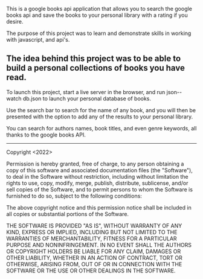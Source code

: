 This is a google books api application that allows you to search the google books api and save the books to your personal library with a rating if you desire. 

The purpose of this project was to learn and demonstrate skills in working with javascript, and api's. 

The idea behind this project was to be able to build a personal collections of books you have read. 
----
To launch this project, start a live server in the browser, and run json--watch db.json to launch your personal database of books.

Use the search bar to search for the name of any book, and you will then be presented with the option to add any of the results to your personal library. 

You can search for authors names, book titles, and even genre keywords, all thanks to the google books API. 

----

Copyright <2022> <Alexander Gould>

Permission is hereby granted, free of charge, to any person obtaining a copy of this software and associated documentation files (the "Software"), to deal in the Software without restriction, including without limitation the rights to use, copy, modify, merge, publish, distribute, sublicense, and/or sell copies of the Software, and to permit persons to whom the Software is furnished to do so, subject to the following conditions:

The above copyright notice and this permission notice shall be included in all copies or substantial portions of the Software.

THE SOFTWARE IS PROVIDED "AS IS", WITHOUT WARRANTY OF ANY KIND, EXPRESS OR IMPLIED, INCLUDING BUT NOT LIMITED TO THE WARRANTIES OF MERCHANTABILITY, FITNESS FOR A PARTICULAR PURPOSE AND NONINFRINGEMENT. IN NO EVENT SHALL THE AUTHORS OR COPYRIGHT HOLDERS BE LIABLE FOR ANY CLAIM, DAMAGES OR OTHER LIABILITY, WHETHER IN AN ACTION OF CONTRACT, TORT OR OTHERWISE, ARISING FROM, OUT OF OR IN CONNECTION WITH THE SOFTWARE OR THE USE OR OTHER DEALINGS IN THE SOFTWARE.

